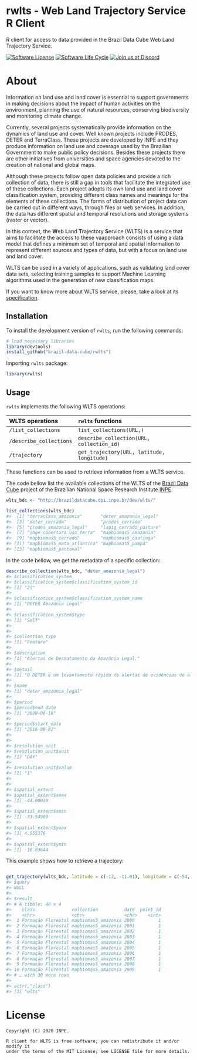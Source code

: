 
<!-- README.md is generated from README.Rmd. Please edit that file -->

# rwlts - Web Land Trajectory Service R Client

R client for access to data provided in the Brazil Data Cube Web Land
Trajectory Service.

<!-- badges: start -->

[![Software
License](https://img.shields.io/badge/license-MIT-green)](https://github.com/brazil-data-cube/rstac/blob/master/LICENSE)
[![Software Life
Cycle](https://img.shields.io/badge/lifecycle-experimental-orange.svg)](https://www.tidyverse.org/lifecycle/#experimental)
[![Join us at
Discord](https://img.shields.io/discord/689541907621085198?logo=discord&logoColor=ffffff&color=7389D8)](https://discord.com/channels/689541907621085198#)
<!-- badges: end -->

# About

Information on land use and land cover is essential to support
governments in making decisions about the impact of human activities on
the environment, planning the use of natural resources, conserving
biodiversity and monitoring climate change.

Currently, several projects systematically provide information on the
dynamics of land use and cover. Well known projects include PRODES,
DETER and TerraClass. These projects are developed by INPE and they
produce information on land use and coverage used by the Brazilian
Government to make public policy decisions. Besides these projects there
are other initiatives from universities and space agencies devoted to
the creation of national and global maps.

Although these projects follow open data policies and provide a rich
collection of data, there is still a gap in tools that facilitate the
integrated use of these collections. Each project adopts its own land
use and land cover classification system, providing different class
names and meanings for the elements of these collections. The forms of
distribution of project data can be carried out in different ways,
through files or web services. In addition, the data has different
spatial and temporal resolutions and storage systems (raster or vector).

In this context, the **W**eb **L**and **T**rajectory **S**ervice (WLTS)
is a service that aims to facilitate the access to these vaapproach
consists of using a data model that defines a minimum set of temporal
and spatial information to represent different sources and types of
data, but with a focus on land use and land cover.

WLTS can be used in a variety of applications, such as validating land
cover data sets, selecting training samples to support Machine Learning
algorithms used in the generation of new classification maps.

If you want to know more about WLTS service, please, take a look at its
[specification](https://github.com/brazil-data-cube/wlts-spec).

## Installation

To install the development version of `rwlts`, run the following
commands:

``` r
# load necessary libraries
library(devtools)
install_github("brazil-data-cube/rwlts")
```

Importing `rwlts` package:

``` r
library(rwlts)
```

## Usage

`rwlts` implements the following WLTS operations:

| **WLTS** operations     | `rwlts` functions                          |
| :---------------------- | :----------------------------------------- |
| `/list_collections`     | `list_collections(URL,)`                   |
| `/describe_collections` | `describe_collection(URL, collection_id)`  |
| `/trajectory`           | `get_trajectory(URL, latitude, longitude)` |

These functions can be used to retrieve information from a WLTS service.

The code bellow list the available collections of the WLTS of the
[Brazil Data Cube](http://brazildatacube.org/) project of the Brazilian
National Space Research Institute [INPE](http://www.inpe.br/).

``` r
wlts_bdc <- "http://brazildatacube.dpi.inpe.br/dev/wlts/"

list_collections(wlts_bdc)
#>  [1] "terraclass_amazonia"       "deter_amazonia_legal"     
#>  [3] "deter_cerrado"             "prodes_cerrado"           
#>  [5] "prodes_amazonia_legal"     "lapig_cerrado_pasture"    
#>  [7] "ibge_cobertura_uso_terra"  "mapbiomas5_amazonia"      
#>  [9] "mapbiomas5_cerrado"        "mapbiomas5_caatinga"      
#> [11] "mapbiomas5_mata_atlantica" "mapbiomas5_pampa"         
#> [13] "mapbiomas5_pantanal"
```

In the code bellow, we get the metadata of a specific collection:

``` r
describe_collection(wlts_bdc, "deter_amazonia_legal")
#> $classification_system
#> $classification_system$classification_system_id
#> [1] "21"
#>
#> $classification_system$classification_system_name
#> [1] "DETER Amazônia Legal"
#>
#> $classification_system$type
#> [1] "Self"
#>
#>
#> $collection_type
#> [1] "Feature"
#>
#> $description
#> [1] "Alertas de Desmatamento da Amazônia Legal."
#>
#> $detail
#> [1] "O DETER é um levantamento rápido de alertas de evidências de alteração da cobertura florestal na Amazônia, feito pelo INPE. O DETER foi desenvolvido como um sistema de alerta para dar suporte à fiscalização e controle de desmatamento e da degradação florestal realizadas pelo Instituto Brasileiro do Meio Ambiente e dos Recursos Naturais Renováveis (IBAMA) e demais órgãos ligados a esta temática. Mais informações acesse: http://www.obt.inpe.br/OBT/assuntos/programas/amazonia/deter"
#>
#> $name
#> [1] "deter_amazonia_legal"
#>
#> $period
#> $period$end_date
#> [1] "2020-06-18"
#>
#> $period$start_date
#> [1] "2016-08-02"
#>
#>
#> $resolution_unit
#> $resolution_unit$unit
#> [1] "DAY"
#>
#> $resolution_unit$value
#> [1] "1"
#>
#>
#> $spatial_extent
#> $spatial_extent$xmax
#> [1] -44.00039
#>
#> $spatial_extent$xmin
#> [1] -73.54909
#>
#> $spatial_extent$ymax
#> [1] 4.555376
#>
#> $spatial_extent$ymin
#> [1] -18.03644
```

This example shows how to retrieve a trajectory:

``` r

get_trajectory(wlts_bdc, latitude = c(-12, -11.01), longitude = c(-54, -54), collections = "mapbiomas5_amazonia")
#> $query
#> NULL
#>
#> $result
#> # A tibble: 40 x 4
#>    class              collection          date  point_id
#>    <chr>              <chr>               <chr>    <int>
#>  1 Formação Florestal mapbiomas5_amazonia 2000         1
#>  2 Formação Florestal mapbiomas5_amazonia 2001         1
#>  3 Formação Florestal mapbiomas5_amazonia 2002         1
#>  4 Formação Florestal mapbiomas5_amazonia 2003         1
#>  5 Formação Florestal mapbiomas5_amazonia 2004         1
#>  6 Formação Florestal mapbiomas5_amazonia 2005         1
#>  7 Formação Florestal mapbiomas5_amazonia 2006         1
#>  8 Formação Florestal mapbiomas5_amazonia 2007         1
#>  9 Formação Florestal mapbiomas5_amazonia 2008         1
#> 10 Formação Florestal mapbiomas5_amazonia 2009         1
#> # … with 30 more rows
#>
#> attr(,"class")
#> [1] "wlts"
```

# License

    Copyright (C) 2020 INPE.

    R client for WLTS is free software; you can redistribute it and/or modify it
    under the terms of the MIT License; see LICENSE file for more details.
